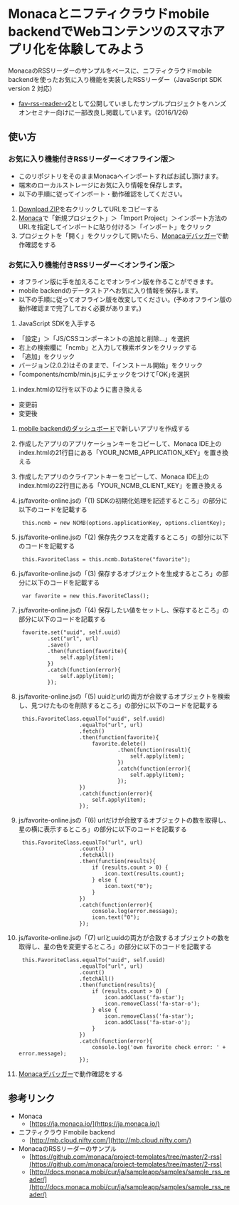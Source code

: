 # Monacaとニフティクラウドmobile backendでWebコンテンツのスマホアプリ化を体験してみよう
MonacaのRSSリーダーのサンプルをベースに、ニフティクラウドmobile backendを使ったお気に入り機能を実装したRSSリーダー（JavaScript SDK version 2 対応）

* [fav-rss-reader-v2](https://goo.gl/KQRcQy)として公開していましたサンプルプロジェクトをハンズオンセミナー向けに一部改良し掲載しています。(2016/1/26)

## 使い方

### お気に入り機能付きRSSリーダー＜オフライン版＞

* このリポジトリをそのままMonacaへインポートすればお試し頂けます。
* 端末のローカルストレージにお気に入り情報を保存します。
* 以下の手順に従ってインポート・動作確認をしてください。

1. [Download ZIP](https://github.com/ndyuya/fav-rss-reader-v2/archive/master.zip)を右クリックしてURLをコピーする
1. [Monaca](https://ja.monaca.io/)で「新規プロジェクト」＞「Import Project」＞インポート方法のURLを指定してインポートに貼り付ける＞「インポート」をクリック
1. プロジェクトを「開く」をクリックして開いたら、[Monacaデバッガー](http://ja.monaca.io/debugger.html)で動作確認をする

### お気に入り機能付きRSSリーダー＜オンライン版＞

* オフライン版に手を加えることでオンライン版を作ることができます。
* mobile backendのデータストアへお気に入り情報を保存します。
* 以下の手順に従ってオフライン版を改変してください。(予めオフライン版の動作確認まで完了しておく必要があります。)

1. JavaScript SDKを入手する
 *  「設定」＞「JS/CSSコンポーネントの追加と削除…」を選択
 * 右上の検索欄に「ncmb」と入力して検索ボタンをクリックする
 * 「追加」をクリック
 * バージョン(2.0.2)はそのままで、「インストール開始」をクリック
 * ｢components/ncmb/min.js｣にチェックをつけて｢OK｣を選択

1. index.htmlの12行を以下のように書き換える
 * 変更前
        <script src="js/favorite-offline.js"></script>
 * 変更後
        <script src="js/favorite-online.js"></script>

1. [mobile backendのダッシュボード](https://console.mb.cloud.nifty.com/)で新しいアプリを作成する
1. 作成したアプリのアプリケーションキーをコピーして、Monaca IDE上のindex.htmlの21行目にある「YOUR\_NCMB\_APPLICATION\_KEY」を置き換える
1. 作成したアプリのクライアントキーをコピーして、Monaca IDE上のindex.htmlの22行目にある「YOUR\_NCMB\_CLIENT\_KEY」を置き換える
1. js/favorite-online.jsの「(1) SDKの初期化処理を記述するところ」の部分に以下のコードを記載する

        this.ncmb = new NCMB(options.applicationKey, options.clientKey);


1. js/favorite-online.jsの「(2) 保存先クラスを定義するところ」の部分に以下のコードを記載する

        this.FavoriteClass = this.ncmb.DataStore("favorite");

1. js/favorite-online.jsの「(3) 保存するオブジェクトを生成するところ」の部分に以下のコードを記載する

        var favorite = new this.FavoriteClass();

1. js/favorite-online.jsの「(4) 保存したい値をセットし、保存するところ」の部分に以下のコードを記載する

        favorite.set("uuid", self.uuid)
                .set("url", url)
                .save()
                .then(function(favorite){
                    self.apply(item);
                })
                .catch(function(error){
                    self.apply(item);
                });

1. js/favorite-online.jsの「(5) uuidとurlの両方が合致するオブジェクトを検索し、見つけたものを削除するところ」の部分に以下のコードを記載する

        this.FavoriteClass.equalTo("uuid", self.uuid)
                          .equalTo("url", url)
                          .fetch()
                          .then(function(favorite){
                              favorite.delete()
                                      .then(function(result){
                                          self.apply(item);
                                      })
                                      .catch(function(error){
                                          self.apply(item);
                                      });
                          })
                          .catch(function(error){
                              self.apply(item);
                          });


1. js/favorite-online.jsの「(6) urlだけが合致するオブジェクトの数を取得し、星の横に表示するところ」の部分に以下のコードを記載する

        this.FavoriteClass.equalTo("url", url)
                          .count()
                          .fetchAll()
                          .then(function(results){
                              if (results.count > 0) {
                                  icon.text(results.count);
                              } else {
                                  icon.text("0");
                              }
                          })
                          .catch(function(error){
                              console.log(error.message);
                              icon.text("0");
                          });

1. js/favorite-online.jsの「(7) urlとuuidの両方が合致するオブジェクトの数を取得し、星の色を変更するところ」の部分に以下のコードを記載する

        this.FavoriteClass.equalTo("uuid", self.uuid)
                          .equalTo("url", url)
                          .count()
                          .fetchAll()
                          .then(function(results){
                              if (results.count > 0) {
                                  icon.addClass('fa-star');
                                  icon.removeClass('fa-star-o');
                              } else {
                                  icon.removeClass('fa-star');
                                  icon.addClass('fa-star-o');
                              }
                          })
                          .catch(function(error){
                              console.log('own favorite check error: ' + error.message);
                          });

1. [Monacaデバッガー](http://ja.monaca.io/debugger.html)で動作確認をする

## 参考リンク
* Monaca
  * [https://ja.monaca.io/](https://ja.monaca.io/)
* ニフティクラウドmobile backend
  * [http://mb.cloud.nifty.com/](http://mb.cloud.nifty.com/)
* MonacaのRSSリーダーのサンプル
  * [https://github.com/monaca/project-templates/tree/master/2-rss](https://github.com/monaca/project-templates/tree/master/2-rss)
  * [http://docs.monaca.mobi/cur/ja/sampleapp/samples/sample_rss_reader/](http://docs.monaca.mobi/cur/ja/sampleapp/samples/sample_rss_reader/)

